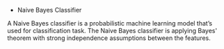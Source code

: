 * Naive Bayes Classifier

A Naive Bayes classifier is a probabilistic machine learning model that’s used for classification task. The Naive Bayes classifier is applying Bayes' theorem with strong independence assumptions between the features.